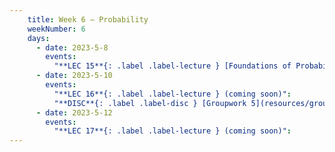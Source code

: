 ```yaml
---
    title: Week 6 – Probability
    weekNumber: 6
    days:
      - date: 2023-5-8
        events:
          "**LEC 15**{: .label .label-lecture } [Foundations of Probability](resources/lecture/lec15.pdf) [✏️](resources/lecture/lec15_b00.pdf)":
      - date: 2023-5-10
        events:
          "**LEC 16**{: .label .label-lecture } (coming soon)":
          "**DISC**{: .label .label-disc } [Groupwork 5](resources/groupwork/groupwork5.pdf)":
      - date: 2023-5-12
        events:
          "**LEC 17**{: .label .label-lecture } (coming soon)":
---
```


